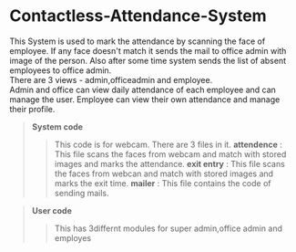 # Contactless-Attendance-System

This System is used to mark the attendance by scanning the face of employee. If any face doesn't match it sends the mail to office admin with image of the person. Also after some time system sends the list of absent employees to office admin.  
There are 3 views - admin,officeadmin and employee.  
Admin and office can view daily attendance of each employee and can manage the user.
Employee can view their own attendance and manage their profile.

> **System code**
>> This code is for webcam. There are 3 files in it.
>> **attendence** : This file scans the faces from webcam and match with stored images and marks the attendance.
>> **exit entry** : This file scans the faces from webcan and match with stored images and marks the exit time.
>> **mailer** : This file contains the code of sending mails.

> **User code**
>> This has 3differnt modules for super admin,office admin and employes
